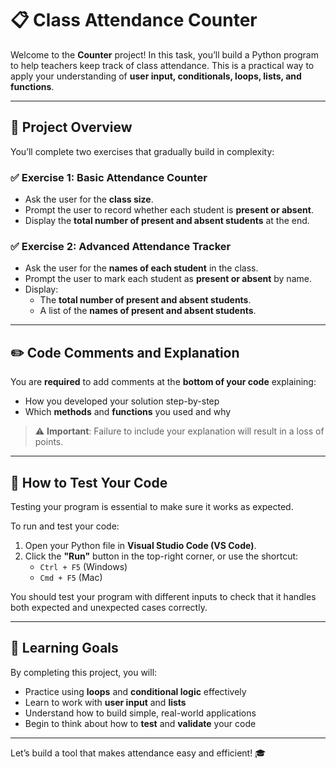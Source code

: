 # 📋 Class Attendance Counter

Welcome to the **Counter** project! In this task, you’ll build a Python program to help teachers keep track of class attendance. This is a practical way to apply your understanding of **user input, conditionals, loops, lists, and functions**.

---

## 🧪 Project Overview

You’ll complete two exercises that gradually build in complexity:

### ✅ Exercise 1: Basic Attendance Counter  
- Ask the user for the **class size**.
- Prompt the user to record whether each student is **present or absent**.
- Display the **total number of present and absent students** at the end.

### ✅ Exercise 2: Advanced Attendance Tracker  
- Ask the user for the **names of each student** in the class.
- Prompt the user to mark each student as **present or absent** by name.
- Display:
  - The **total number of present and absent students**.
  - A list of the **names of present and absent students**.

---

## ✏️ Code Comments and Explanation

You are **required** to add comments at the **bottom of your code** explaining:
- How you developed your solution step-by-step
- Which **methods** and **functions** you used and why

> ⚠️ **Important**: Failure to include your explanation will result in a loss of points.

---

## 🧪 How to Test Your Code

Testing your program is essential to make sure it works as expected.

To run and test your code:
1. Open your Python file in **Visual Studio Code (VS Code)**.
2. Click the **"Run"** button in the top-right corner, or use the shortcut:
   - `Ctrl + F5` (Windows)
   - `Cmd + F5` (Mac)

You should test your program with different inputs to check that it handles both expected and unexpected cases correctly.

---

## 🧠 Learning Goals

By completing this project, you will:
- Practice using **loops** and **conditional logic** effectively
- Learn to work with **user input** and **lists**
- Understand how to build simple, real-world applications
- Begin to think about how to **test** and **validate** your code

---

Let’s build a tool that makes attendance easy and efficient! 🎓
